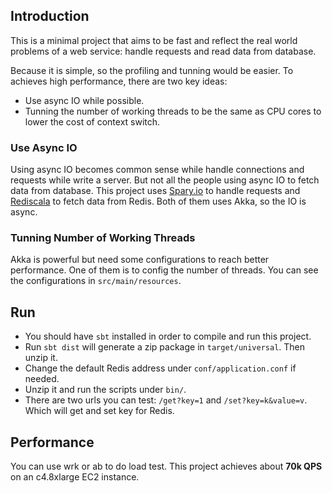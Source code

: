 

Introduction
---------------

This is a minimal project that aims to be fast and reflect the real world problems of a web service: handle requests and read data from database.

Because it is simple, so the profiling and tunning would be easier. To achieves high performance, there are two key ideas:

* Use async IO while possible.
* Tunning the number of working threads to be the same as CPU cores to lower the cost of context switch.


### Use Async IO

Using async IO becomes common sense while handle connections and requests while write a server. But not all the people using async IO to fetch data from database. This project uses [Spary.io](http://spary.io) to handle requests and [Rediscala](https://github.com/etaty/rediscala) to fetch data from Redis. Both of them uses Akka, so the IO is async.


### Tunning Number of Working Threads

Akka is powerful but need some configurations to reach better performance. One of them is to config the number of threads. You can see the configurations in `src/main/resources`.


Run
--------------

* You should have `sbt` installed in order to compile and run this project.
* Run `sbt dist` will generate a zip package in `target/universal`. Then unzip it.
* Change the default Redis address under `conf/application.conf` if needed.
* Unzip it and run the scripts under `bin/`.
* There are two urls you can test: `/get?key=1` and `/set?key=k&value=v`. Which will get and set key for Redis.


Performance
------------

You can use wrk or ab to do load test. This project achieves about **70k QPS** on an c4.8xlarge EC2 instance.

